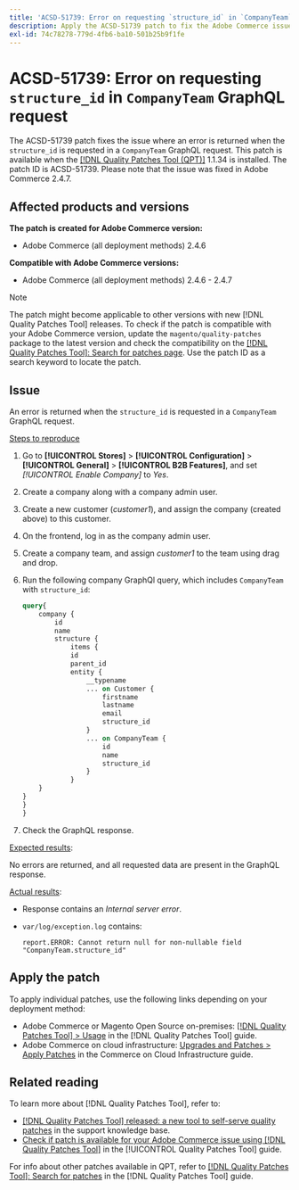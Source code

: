 ```yaml
---
title: 'ACSD-51739: Error on requesting `structure_id` in `CompanyTeam` GraphQL request'
description: Apply the ACSD-51739 patch to fix the Adobe Commerce issue where an error is returned when the `structure_id` is requested in a `CompanyTeam` GraphQL request.
exl-id: 74c78278-779d-4fb6-ba10-501b25b9f1fe
---
```

# ACSD-51739: Error on requesting `structure_id` in `CompanyTeam` GraphQL request

The ACSD-51739 patch fixes the issue where an error is returned when the `structure_id` is requested in a `CompanyTeam` GraphQL request. This patch is available when the [[!DNL Quality Patches Tool (QPT)]](https://experienceleague.adobe.com/en/docs/commerce-knowledge-base/kb/announcements/commerce-announcements/magento-quality-patches-released-new-tool-to-self-serve-quality-patches) 1.1.34 is installed. The patch ID is ACSD-51739. Please note that the issue was fixed in Adobe Commerce 2.4.7.

## Affected products and versions

**The patch is created for Adobe Commerce version:**

* Adobe Commerce (all deployment methods) 2.4.6

**Compatible with Adobe Commerce versions:**

* Adobe Commerce (all deployment methods) 2.4.6 - 2.4.7

>[!NOTE]
>
>The patch might become applicable to other versions with new [!DNL Quality Patches Tool] releases. To check if the patch is compatible with your Adobe Commerce version, update the `magento/quality-patches` package to the latest version and check the compatibility on the [[!DNL Quality Patches Tool]: Search for patches page](https://experienceleague.adobe.com/tools/commerce-quality-patches/index.html). Use the patch ID as a search keyword to locate the patch.

## Issue

An error is returned when the `structure_id` is requested in a `CompanyTeam` GraphQL request.

<u>Steps to reproduce</u>

1. Go to **[!UICONTROL Stores]** > **[!UICONTROL Configuration]** > **[!UICONTROL General]** > **[!UICONTROL B2B Features]**, and set *[!UICONTROL Enable Company]* to *Yes*.
1. Create a company along with a company admin user.
1. Create a new customer (*customer1*), and assign the company (created above) to this customer.
1. On the frontend, log in as the company admin user.
1. Create a company team, and assign *customer1* to the team using drag and drop.
1. Run the following company GraphQl query, which includes `CompanyTeam` with `structure_id`:

    ```GraphQL
    query{
        company {
            id
            name
            structure {
                items {
                id
                parent_id
                entity {
                    __typename
                    ... on Customer {
                        firstname
                        lastname
                        email
                        structure_id
                    }
                    ... on CompanyTeam {
                        id
                        name
                        structure_id
                    }
                }
        }
    }
    }
    }
    ```

1. Check the GraphQL response.

<u>Expected results</u>:

No errors are returned, and all requested data are present in the GraphQL response.

<u>Actual results</u>:

* Response contains an *Internal server error*.
* `var/log/exception.log` contains:

    ```
    report.ERROR: Cannot return null for non-nullable field "CompanyTeam.structure_id"
    ```

## Apply the patch

To apply individual patches, use the following links depending on your deployment method:

* Adobe Commerce or Magento Open Source on-premises: [[!DNL Quality Patches Tool] > Usage](/help/tools/quality-patches-tool/usage.md) in the [!DNL Quality Patches Tool] guide.
* Adobe Commerce on cloud infrastructure: [Upgrades and Patches > Apply Patches](https://experienceleague.adobe.com/docs/commerce-cloud-service/user-guide/develop/upgrade/apply-patches.html) in the Commerce on Cloud Infrastructure guide.

## Related reading

To learn more about [!DNL Quality Patches Tool], refer to:

* [[!DNL Quality Patches Tool] released: a new tool to self-serve quality patches](https://experienceleague.adobe.com/en/docs/commerce-knowledge-base/kb/announcements/commerce-announcements/magento-quality-patches-released-new-tool-to-self-serve-quality-patches) in the support knowledge base.
* [Check if patch is available for your Adobe Commerce issue using [!DNL Quality Patches Tool]](/help/tools/quality-patches-tool/patches-available-in-qpt/check-patch-for-magento-issue-with-magento-quality-patches.md) in the [!UICONTROL Quality Patches Tool] guide.


For info about other patches available in QPT, refer to [[!DNL Quality Patches Tool]: Search for patches](https://experienceleague.adobe.com/tools/commerce-quality-patches/index.html) in the [!DNL Quality Patches Tool] guide.
